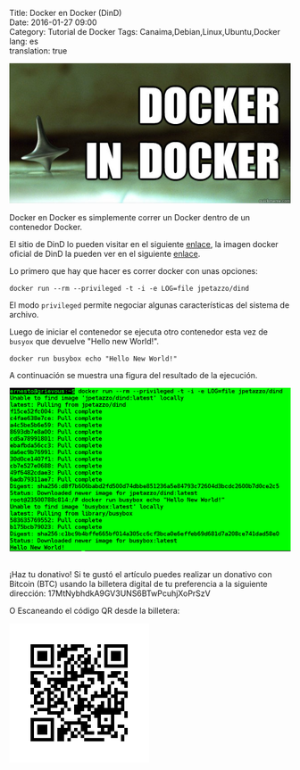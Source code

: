 Title: Docker en Docker (DinD)   
Date: 2016-01-27 09:00  
Category: Tutorial de Docker 
Tags: Canaima,Debian,Linux,Ubuntu,Docker  
lang: es  
translation: true


![](./images/dockerendockerdind-1.jpg)

Docker en Docker es simplemente correr un Docker dentro de un contenedor Docker.

El sitio de  DinD lo pueden visitar en el siguiente [enlace](https://github.com/jpetazzo/dind), la imagen docker oficial de DinD la pueden ver en el siguiente [enlace](https://hub.docker.com/_/docker/).

Lo primero que hay que hacer es correr docker con unas opciones:
```
docker run --rm --privileged -t -i -e LOG=file jpetazzo/dind
```
El modo `privileged`  permite negociar algunas características del sistema de archivo.

Luego de iniciar el contenedor se ejecuta  otro contenedor esta vez de `busyox` que devuelve "Hello new World!".
```
docker run busybox echo "Hello New World!"
```
A continuación se muestra una figura del resultado de la ejecución.

![](./images/dockerendockerdind-2.png)


##  ##
¡Haz tu donativo!
Si te gustó el artículo puedes realizar un donativo con Bitcoin (BTC)
usando la billetera digital de tu preferencia a la siguiente
dirección: 17MtNybhdkA9GV3UNS6BTwPcuhjXoPrSzV

O Escaneando el código QR desde la billetera:

![17MtNybhdkA9GV3UNS6BTwPcuhjXoPrSzV](./images/17MtNybhdkA9GV3UNS6BTwPcuhjXoPrSzV.png)